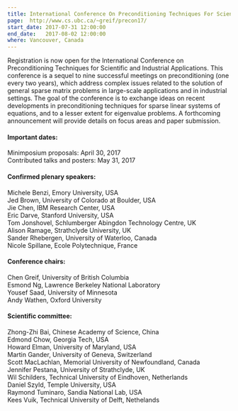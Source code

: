 ```yaml
---
title: International Conference On Preconditioning Techniques For Scientific And Industrial Applications (Preconditioning 2017)
page:  http://www.cs.ubc.ca/~greif/precon17/
start_date: 2017-07-31 12:00:00
end_date:   2017-08-02 12:00:00
where: Vancouver, Canada
---
```


Registration is now open for the International Conference on 
Preconditioning Techniques for Scientific and Industrial Applications. 
This conference is a sequel to nine successful meetings on
preconditioning (one every two years), which address complex issues
related to the solution of general sparse matrix problems in
large-scale applications and in industrial settings. The goal of the
conference is to exchange ideas on recent developments in
preconditioning techniques for sparse linear systems of equations, and
to a lesser extent for eigenvalue problems. A forthcoming announcement
will provide details on focus areas and paper submission.




#### Important dates:  
Minimposium proposals: April 30, 2017  
Contributed talks and posters: May 31, 2017   

#### Confirmed plenary speakers:  
Michele Benzi, Emory University, USA  
Jed Brown, University of Colorado at Boulder, USA  
Jie Chen, IBM Research Center, USA  
Eric Darve, Stanford University, USA  
Tom Jonshovel, Schlumberger Abingdon Technology Centre, UK  
Alison Ramage, Strathclyde University, UK  
Sander Rhebergen, University of Waterloo, Canada  
Nicole Spillane, Ecole Polytechnique, France  

#### Conference chairs:
Chen Greif, University of British Columbia  
Esmond Ng, Lawrence Berkeley National Laboratory  
Yousef Saad, University of Minnesota  
Andy Wathen, Oxford University

#### Scientific committee:  
Zhong-Zhi Bai, Chinese Academy of Science, China  
Edmond Chow, Georgia Tech, USA  
Howard Elman, University of Maryland, USA  
Martin Gander, University of Geneva, Switzerland  
Scott MacLachlan, Memorial University of Newfoundland, Canada  
Jennifer Pestana, University of Strathclyde, UK  
Wil Schilders, Technical University of Eindhoven, Netherlands  
Daniel Szyld, Temple University, USA  
Raymond Tuminaro, Sandia National Lab, USA  
Kees Vuik, Technical University of Delft, Nethelands  
